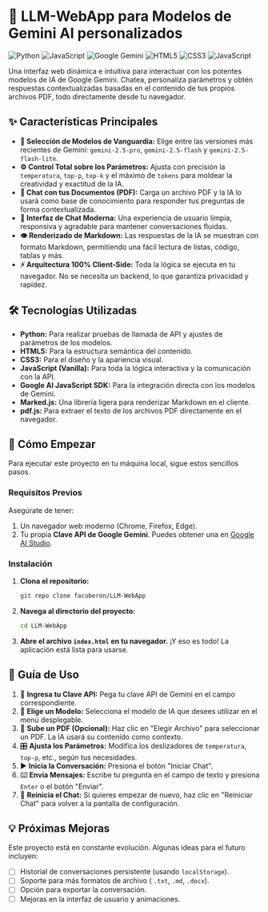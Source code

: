 # 🚀 LLM-WebApp para Modelos de Gemini AI personalizados

![Python](https://img.shields.io/badge/Python-3776AB?style=for-the-badge&logo=python&logoColor=white)
![JavaScript](https://img.shields.io/badge/JavaScript-F7DF1E?style=for-the-badge&logo=javascript&logoColor=black)
![Google Gemini](https://img.shields.io/badge/Google_Gemini-8E44AD?style=for-the-badge&logo=google&logoColor=white)
![HTML5](https://img.shields.io/badge/HTML5-E34F26?style=for-the-badge&logo=html5&logoColor=white)
![CSS3](https://img.shields.io/badge/CSS3-1572B6?style=for-the-badge&logo=css3&logoColor=white)
![JavaScript](https://img.shields.io/badge/JavaScript-F7DF1E?style=for-the-badge&logo=javascript&logoColor=black)

Una interfaz web dinámica e intuitiva para interactuar con los potentes modelos de IA de Google Gemini. Chatea, personaliza parámetros y obtén respuestas contextualizadas basadas en el contenido de tus propios archivos PDF, todo directamente desde tu navegador.



## ✨ Características Principales

-   **🚀 Selección de Modelos de Vanguardia:** Elige entre las versiones más recientes de Gemini: `gemini-2.5-pro`, `gemini-2.5-flash` y `gemini-2.5-flash-lite`.
-   **⚙️ Control Total sobre los Parámetros:** Ajusta con precisión la `temperatura`, `top-p`, `top-k` y el máximo de `tokens` para moldear la creatividad y exactitud de la IA.
-   **📄 Chat con tus Documentos (PDF):** Carga un archivo PDF y la IA lo usará como base de conocimiento para responder tus preguntas de forma contextualizada.
-   **💬 Interfaz de Chat Moderna:** Una experiencia de usuario limpia, responsiva y agradable para mantener conversaciones fluidas.
-   **👁 Renderizado de Markdown:** Las respuestas de la IA se muestran con formato Markdown, permitiendo una fácil lectura de listas, código, tablas y más.
-   **⚡ Arquitectura 100% Client-Side:** Toda la lógica se ejecuta en tu navegador. No se necesita un backend, lo que garantiza privacidad y rapidez.

## 🛠️ Tecnologías Utilizadas

-   **Python:** Para realizar pruebas de llamada de API y ajustes de parámetros de los modelos.
-   **HTML5:** Para la estructura semántica del contenido.
-   **CSS3:** Para el diseño y la apariencia visual.
-   **JavaScript (Vanilla):** Para toda la lógica interactiva y la comunicación con la API.
-   **Google AI JavaScript SDK:** Para la integración directa con los modelos de Gemini.
-   **Marked.js:** Una librería ligera para renderizar Markdown en el cliente.
-   **pdf.js:** Para extraer el texto de los archivos PDF directamente en el navegador.

## 🏁 Cómo Empezar

Para ejecutar este proyecto en tu máquina local, sigue estos sencillos pasos.

### Requisitos Previos

Asegúrate de tener:
1.  Un navegador web moderno (Chrome, Firefox, Edge).
2.  Tu propia **Clave API de Google Gemini**. Puedes obtener una en [Google AI Studio](https://aistudio.google.com/app/apikey).

### Instalación

1.  **Clona el repositorio:**
    ```bash
    git repo clone facuberon/LLM-WebApp
    ```
2.  **Navega al directorio del proyecto:**
    ```bash
    cd LLM-WebApp
    ```
3.  **Abre el archivo `index.html` en tu navegador.**
    ¡Y eso es todo! La aplicación está lista para usarse.

## 📖 Guía de Uso

1.  🔑 **Ingresa tu Clave API:** Pega tu clave API de Gemini en el campo correspondiente.
2.  🤖 **Elige un Modelo:** Selecciona el modelo de IA que desees utilizar en el menú desplegable.
3.  📄 **Sube un PDF (Opcional):** Haz clic en "Elegir Archivo" para seleccionar un PDF. La IA usará su contenido como contexto.
4.  🎛️ **Ajusta los Parámetros:** Modifica los deslizadores de `temperatura`, `top-p`, etc., según tus necesidades.
5.  ▶️ **Inicia la Conversación:** Presiona el botón "Iniciar Chat".
6.  ⌨️ **Envía Mensajes:** Escribe tu pregunta en el campo de texto y presiona `Enter` o el botón "Enviar".
7.  🔄 **Reinicia el Chat:** Si quieres empezar de nuevo, haz clic en "Reiniciar Chat" para volver a la pantalla de configuración.

## 💡 Próximas Mejoras

Este proyecto está en constante evolución. Algunas ideas para el futuro incluyen:
-   [ ] Historial de conversaciones persistente (usando `localStorage`).
-   [ ] Soporte para más formatos de archivo ( `.txt`, `.md`, `.docx`).
-   [ ] Opción para exportar la conversación.
-   [ ] Mejoras en la interfaz de usuario y animaciones.
